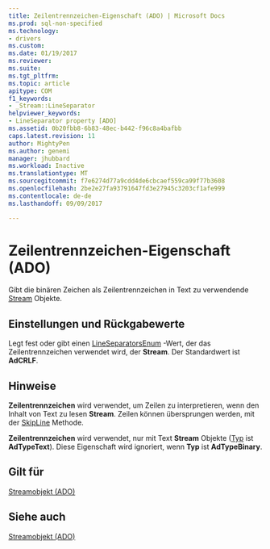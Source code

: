 ```yaml
---
title: Zeilentrennzeichen-Eigenschaft (ADO) | Microsoft Docs
ms.prod: sql-non-specified
ms.technology:
- drivers
ms.custom: 
ms.date: 01/19/2017
ms.reviewer: 
ms.suite: 
ms.tgt_pltfrm: 
ms.topic: article
apitype: COM
f1_keywords:
- _Stream::LineSeparator
helpviewer_keywords:
- LineSeparator property [ADO]
ms.assetid: 0b20fbb8-6b83-48ec-b442-f96c8a4bafbb
caps.latest.revision: 11
author: MightyPen
ms.author: genemi
manager: jhubbard
ms.workload: Inactive
ms.translationtype: MT
ms.sourcegitcommit: f7e6274d77a9cdd4de6cbcaef559ca99f77b3608
ms.openlocfilehash: 2be2e27fa93791647fd3e27945c3203cf1afe999
ms.contentlocale: de-de
ms.lasthandoff: 09/09/2017

---
```

# <a name="lineseparator-property-ado"></a>Zeilentrennzeichen-Eigenschaft (ADO)
Gibt die binären Zeichen als Zeilentrennzeichen in Text zu verwendende [Stream](../../../ado/reference/ado-api/stream-object-ado.md) Objekte.  
  
## <a name="settings-and-return-values"></a>Einstellungen und Rückgabewerte  
 Legt fest oder gibt einen [LineSeparatorsEnum](../../../ado/reference/ado-api/lineseparatorsenum.md) -Wert, der das Zeilentrennzeichen verwendet wird, der **Stream**. Der Standardwert ist **AdCRLF**.  
  
## <a name="remarks"></a>Hinweise  
 **Zeilentrennzeichen** wird verwendet, um Zeilen zu interpretieren, wenn den Inhalt von Text zu lesen **Stream**. Zeilen können übersprungen werden, mit der [SkipLine](../../../ado/reference/ado-api/skipline-method.md) Methode.  
  
 **Zeilentrennzeichen** wird verwendet, nur mit Text **Stream** Objekte ([Typ](../../../ado/reference/ado-api/type-property-ado-stream.md) ist **AdTypeText**). Diese Eigenschaft wird ignoriert, wenn **Typ** ist **AdTypeBinary**.  
  
## <a name="applies-to"></a>Gilt für  
 [Streamobjekt (ADO)](../../../ado/reference/ado-api/stream-object-ado.md)  
  
## <a name="see-also"></a>Siehe auch  
 [Streamobjekt (ADO)](../../../ado/reference/ado-api/stream-object-ado.md)

